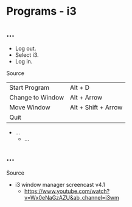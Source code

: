 # Programs - i3

## ...

- Log out.
- Select i3.
- Log in.

Source

|                  |                     |
| ---------------- | ------------------- |
| Start Program    | Alt + D             |
| Change to Window | Alt + Arrow         |
| Move Window      | Alt + Shift + Arrow |
| Quit             |                     |

- ...
   - ...

## ...

Source

- i3 window manager screencast v4.1
  - https://www.youtube.com/watch?v=Wx0eNaGzAZU&ab_channel=i3wm

